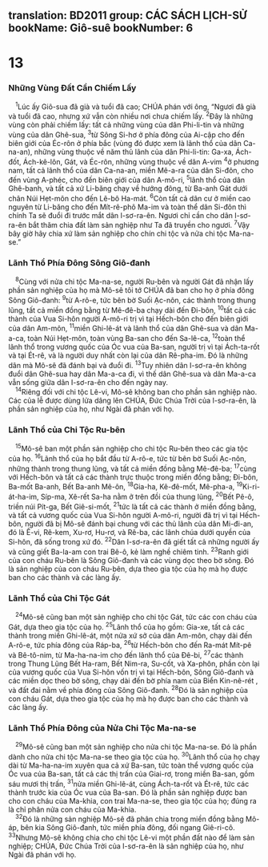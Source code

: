 translation: BD2011
group: CÁC SÁCH LỊCH-SỬ
bookName: Giô-suê 
bookNumber: 6
-------

<div class="title"><h1>13</h1><h3>Những Vùng Ðất Cần Chiếm Lấy</h3></div>
<span class="verse gios_13_1"> <sup>1</sup>Lúc ấy Giô-sua đã già và tuổi đã cao; CHÚA phán với ông, “Ngươi đã già và tuổi đã cao, nhưng xứ vẫn còn nhiều nơi chưa chiếm lấy. </span>
<span class="verse gios_13_2"><sup>2</sup>Ðây là những vùng còn phải chiếm lấy: tất cả những vùng của dân Phi-li-tin và những vùng của dân Ghê-sua, </span>
<span class="verse gios_13_3"><sup>3</sup>từ Sông Si-hơ ở phía đông của Ai-cập cho đến biên giới của Éc-rôn ở phía bắc (vùng đó được xem là lãnh thổ của dân Ca-na-an), những vùng thuộc về năm thủ lãnh của dân Phi-li-tin: Ga-xa, Ách-đốt, Ách-kê-lôn, Gát, và Éc-rôn, những vùng thuộc về dân A-vim </span>
<span class="verse gios_13_4"><sup>4</sup>ở phương nam, tất cả lãnh thổ của dân Ca-na-an, miền Mê-a-ra của dân Si-đôn, cho đến vùng A-phéc, cho đến biên giới của dân A-mô-ri, </span>
<span class="verse gios_13_5"><sup>5</sup>lãnh thổ của dân Ghê-banh, và tất cả xứ Li-băng chạy về hướng đông, từ Ba-anh Gát dưới chân Núi Hẹt-môn cho đến Lê-bô Ha-mát. </span>
<span class="verse gios_13_6"><sup>6</sup>Còn tất cả dân cư ở miền cao nguyên từ Li-băng cho đến Mít-rê-phô Ma-im và toàn thể dân Si-đôn thì chính Ta sẽ đuổi đi trước mắt dân I-sơ-ra-ên. Ngươi chỉ cần cho dân I-sơ-ra-ên bắt thăm chia đất làm sản nghiệp như Ta đã truyền cho ngươi. </span>
<span class="verse gios_13_7"><sup>7</sup>Vậy bây giờ hãy chia xứ làm sản nghiệp cho chín chi tộc và nửa chi tộc Ma-na-se.”<br/></span>
<div class="title"><h3>Lãnh Thổ Phía Ðông Sông Giô-đanh</h3></div>
<span class="verse gios_13_8"> <sup>8</sup>Cùng với nửa chi tộc Ma-na-se, người Ru-bên và người Gát đã nhận lấy phần sản nghiệp của họ mà Mô-sê tôi tớ CHÚA đã ban cho họ ở phía đông Sông Giô-đanh: </span>
<span class="verse gios_13_9"><sup>9</sup>từ A-rô-e, tức bên bờ Suối Ạc-nôn, các thành trong thung lũng, tất cả miền đồng bằng từ Mê-đê-ba chạy dài đến Ði-bôn, </span>
<span class="verse gios_13_10"><sup>10</sup>tất cả các thành của Vua Si-hôn người A-mô-ri trị vì tại Hếch-bôn cho đến biên giới của dân Am-môn, </span>
<span class="verse gios_13_11"><sup>11</sup>miền Ghi-lê-át và lãnh thổ của dân Ghê-sua và dân Ma-a-ca, toàn Núi Hẹt-môn, toàn vùng Ba-san cho đến Sa-lê-ca, </span>
<span class="verse gios_13_12"><sup>12</sup>toàn thể lãnh thổ trong vương quốc của Óc vua của Ba-san, người trị vì tại Ách-ta-rốt và tại Ét-rê, và là người duy nhất còn lại của dân Rê-pha-im. Ðó là những dân mà Mô-sê đã đánh bại và đuổi đi. </span>
<span class="verse gios_13_13"><sup>13</sup>Tuy nhiên dân I-sơ-ra-ên không đuổi dân Ghê-sua hay dân Ma-a-ca đi, vì thế dân Ghê-sua và dân Ma-a-ca vẫn sống giữa dân I-sơ-ra-ên cho đến ngày nay.<br/></span>
<span class="verse gios_13_14"> <sup>14</sup>Riêng đối với chi tộc Lê-vi, Mô-sê không ban cho phần sản nghiệp nào. Các của lễ được dùng lửa dâng lên CHÚA, Ðức Chúa Trời của I-sơ-ra-ên, là phần sản nghiệp của họ, như Ngài đã phán với họ.<br/></span>
<div class="title"><h3>Lãnh Thổ của Chi Tộc Ru-bên</h3></div>
<span class="verse gios_13_15"> <sup>15</sup>Mô-sê ban một phần sản nghiệp cho chi tộc Ru-bên theo các gia tộc của họ. </span>
<span class="verse gios_13_16"><sup>16</sup>Lãnh thổ của họ bắt đầu từ A-rô-e, tức từ bên bờ Suối Ạc-nôn, những thành trong thung lũng, và tất cả miền đồng bằng Mê-đê-ba; </span>
<span class="verse gios_13_17"><sup>17</sup>cùng với Hếch-bôn và tất cả các thành trực thuộc trong miền đồng bằng; Ði-bôn, Ba-mốt Ba-anh, Bết Ba-anh Mê-ôn, </span>
<span class="verse gios_13_18"><sup>18</sup>Gia-ha, Kê-đê-mốt, Mê-pha-a, </span>
<span class="verse gios_13_19"><sup>19</sup>Ki-ri-át-ha-im, Síp-ma, Xê-rết Sa-ha nằm ở trên đồi của thung lũng, </span>
<span class="verse gios_13_20"><sup>20</sup>Bết Pê-ô, triền núi Pít-ga, Bết Giê-si-mốt, </span>
<span class="verse gios_13_21"><sup>21</sup>tức là tất cả các thành ở miền đồng bằng, và tất cả vương quốc của Vua Si-hôn người A-mô-ri, người đã trị vì tại Hếch-bôn, người đã bị Mô-sê đánh bại chung với các thủ lãnh của dân Mi-đi-an, đó là Ê-vi, Rê-kem, Xu-rơ, Hu-rơ, và Rê-ba, các lãnh chúa dưới quyền của Si-hôn, đã sống trong xứ đó. </span>
<span class="verse gios_13_22"><sup>22</sup>Dân I-sơ-ra-ên đã giết tất cả những người ấy và cũng giết Ba-la-am con trai Bê-ô, kẻ làm nghề chiêm tinh. </span>
<span class="verse gios_13_23"><sup>23</sup>Ranh giới của con cháu Ru-bên là Sông Giô-đanh và các vùng dọc theo bờ sông. Ðó là sản nghiệp của con cháu Ru-bên, dựa theo gia tộc của họ mà họ được ban cho các thành và các làng ấy.<br/></span>
<div class="title"><h3>Lãnh Thổ của Chi Tộc Gát</h3></div>
<span class="verse gios_13_24"> <sup>24</sup>Mô-sê cũng ban một sản nghiệp cho chi tộc Gát, tức các con cháu của Gát, dựa theo gia tộc của họ. </span>
<span class="verse gios_13_25"><sup>25</sup>Lãnh thổ của họ gồm: Gia-xe, tất cả các thành trong miền Ghi-lê-át, một nửa xứ sở của dân Am-môn, chạy dài đến A-rô-e, tức phía đông của Ráp-ba, </span>
<span class="verse gios_13_26"><sup>26</sup>từ Hếch-bôn cho đến Ra-mát Mít-pê và Bê-tô-nim, từ Ma-ha-na-im cho đến lãnh thổ của Ðê-bi, </span>
<span class="verse gios_13_27"><sup>27</sup>các thành trong Thung Lũng Bết Ha-ram, Bết Nim-ra, Su-cốt, và Xa-phôn, phần còn lại của vương quốc của Vua Si-hôn vốn trị vì tại Hếch-bôn, Sông Giô-đanh và các miền dọc theo bờ sông, chạy dài đến bờ phía nam của Biển Kin-nê-rét , và đất đai nằm về phía đông của Sông Giô-đanh. </span>
<span class="verse gios_13_28"><sup>28</sup>Ðó là sản nghiệp của con cháu Gát, dựa theo gia tộc của họ mà họ được ban cho các thành và các làng ấy.<br/></span>
<div class="title"><h3>Lãnh Thổ Phía Ðông của Nửa Chi Tộc Ma-na-se</h3></div>
<span class="verse gios_13_29"> <sup>29</sup>Mô-sê cũng ban một sản nghiệp cho nửa chi tộc Ma-na-se. Ðó là phần dành cho nửa chi tộc Ma-na-se theo gia tộc của họ. </span>
<span class="verse gios_13_30"><sup>30</sup>Lãnh thổ của họ chạy dài từ Ma-ha-na-im xuyên qua cả xứ Ba-san, tức toàn thể vương quốc của Óc vua của Ba-san, tất cả các thị trấn của Giai-rơ, trong miền Ba-san, gồm sáu mươi thị trấn, </span>
<span class="verse gios_13_31"><sup>31</sup>nửa miền Ghi-lê-át, cùng Ách-ta-rốt và Ét-rê, tức các thành trước kia của Óc vua của Ba-san. Ðó là phần sản nghiệp được ban cho con cháu của Ma-khia, con trai Ma-na-se, theo gia tộc của họ; đúng ra là chỉ phân nửa con cháu của Ma-khia.<br/></span>
<span class="verse gios_13_32"> <sup>32</sup>Ðó là những sản nghiệp Mô-sê đã phân chia trong miền đồng bằng Mô-áp, bên kia Sông Giô-đanh, tức miền phía đông, đối ngang Giê-ri-cô. </span>
<span class="verse gios_13_33"><sup>33</sup>Nhưng Mô-sê không chia cho chi tộc Lê-vi một phần đất nào để làm sản nghiệp; CHÚA, Ðức Chúa Trời của I-sơ-ra-ên là sản nghiệp của họ, như Ngài đã phán với họ.<br/></span>
